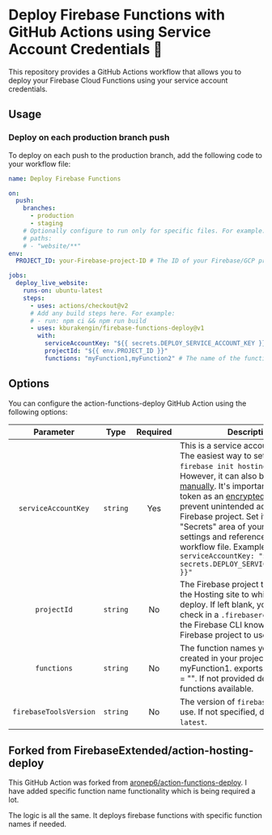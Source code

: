 # Deploy Firebase Functions with GitHub Actions using Service Account Credentials 🚀

This repository provides a GitHub Actions workflow that allows you to deploy your Firebase Cloud Functions using your service account credentials.

## Usage

### Deploy on each production branch push

To deploy on each push to the production branch, add the following code to your workflow file:

```yaml
name: Deploy Firebase Functions

on:
  push:
    branches:
      - production
      - staging
    # Optionally configure to run only for specific files. For example:
    # paths:
    # - "website/**"
env:
  PROJECT_ID: your-Firebase-project-ID # The ID of your Firebase/GCP project

jobs:
  deploy_live_website:
    runs-on: ubuntu-latest
    steps:
      - uses: actions/checkout@v2
      # Add any build steps here. For example:
      # - run: npm ci && npm run build
      - uses: kburakengin/firebase-functions-deploy@v1
        with:
          serviceAccountKey: "${{ secrets.DEPLOY_SERVICE_ACCOUNT_KEY }}"
          projectId: "${{ env.PROJECT_ID }}"
          functions: "myFunction1,myFunction2" # The name of the functions
```

## Options

You can configure the action-functions-deploy GitHub Action using the following options:

|       Parameter        |   Type   | Required | Description                                                                                                                                                                                                                                                                                                                                                                                                                                                                                                                                                                                  |
| :--------------------: | :------: | :------: | -------------------------------------------------------------------------------------------------------------------------------------------------------------------------------------------------------------------------------------------------------------------------------------------------------------------------------------------------------------------------------------------------------------------------------------------------------------------------------------------------------------------------------------------------------------------------------------------- |
|  `serviceAccountKey`   | `string` |   Yes    | This is a service account JSON key. The easiest way to set it up is to run `firebase init hosting:github`. However, it can also be [created manually](./docs/service-account.md). It's important to store this token as an [encrypted secret](https://help.github.com/en/actions/configuring-and-managing-workflows/creating-and-storing-encrypted-secrets) to prevent unintended access to your Firebase project. Set it in the "Secrets" area of your repository settings and reference it in the workflow file. Example: `serviceAccountKey: "${{ secrets.DEPLOY_SERVICE_ACCOUNT_KEY }}"` |
|      `projectId`       | `string` |    No    | The Firebase project that contains the Hosting site to which you want to deploy. If left blank, you need to check in a `.firebaserc` file so that the Firebase CLI knows which Firebase project to use.                                                                                                                                                                                                                                                                                                                                                                                      |
|      `functions`       | `string` |    No    | The function names you have created in your project. Exp. myFunction1. exports.myFunction1 = "". If not provided deploys all the functions available.                                                                                                                                                                                                                                                                                                                                                                                                                                        |
| `firebaseToolsVersion` | `string` |    No    | The version of `firebase-tools` to use. If not specified, defaults to `latest`.                                                                                                                                                                                                                                                                                                                                                                                                                                                                                                              |

## Forked from FirebaseExtended/action-hosting-deploy

This GitHub Action was forked from [aronep6/action-functions-deploy](https://github.com/aronep6/action-functions-deploy). I have added specific function name functionality which is being required a lot.

The logic is all the same. It deploys firebase functions with specific function names if needed.
